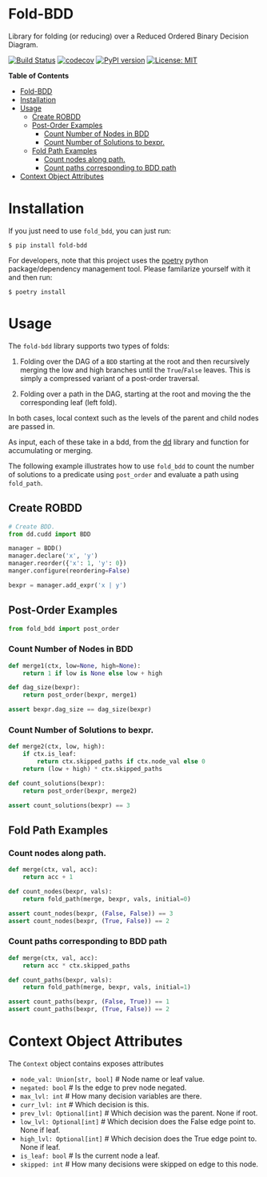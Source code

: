 # Fold-BDD
Library for folding (or reducing) over a Reduced Ordered Binary Decision Diagram.

[![Build Status](https://cloud.drone.io/api/badges/mvcisback/fold-bdd/status.svg)](https://cloud.drone.io/mvcisback/fold-bdd)
[![codecov](https://codecov.io/gh/mvcisback/fold-bdd/branch/master/graph/badge.svg)](https://codecov.io/gh/mvcisback/fold-bdd)
[![PyPI version](https://badge.fury.io/py/fold-bdd.svg)](https://badge.fury.io/py/fold-bdd)
[![License: MIT](https://img.shields.io/badge/License-MIT-yellow.svg)](https://opensource.org/licenses/MIT)

<!-- markdown-toc start - Don't edit this section. Run M-x markdown-toc-refresh-toc -->
**Table of Contents**

- [Fold-BDD](#fold-bdd)
- [Installation](#installation)
- [Usage](#usage)
    - [Create ROBDD](#create-robdd)
    - [Post-Order Examples](#post-order-examples)
        - [Count Number of Nodes in BDD](#count-number-of-nodes-in-bdd)
        - [Count Number of Solutions to bexpr.](#count-number-of-solutions-to-bexpr)
    - [Fold Path Examples](#fold-path-examples)
        - [Count nodes along path.](#count-nodes-along-path)
        - [Count paths corresponding to BDD path](#count-paths-corresponding-to-bdd-path)
- [Context Object Attributes](#context-object-attributes)

<!-- markdown-toc end -->


# Installation

If you just need to use `fold_bdd`, you can just run:

`$ pip install fold-bdd`

For developers, note that this project uses the
[poetry](https://poetry.eustace.io/) python package/dependency
management tool. Please familarize yourself with it and then
run:

`$ poetry install`

# Usage

The `fold-bdd` library supports two types of folds:

1. Folding over the DAG of a `BDD` starting at the root and then
   recursively merging the low and high branches until the
   `True`/`False` leaves. This is simply a compressed variant
   of a post-order traversal.

2. Folding over a path in the DAG, starting at the root and moving the
   the corresponding leaf (left fold).

In both cases, local context such as the levels of the parent and
child nodes are passed in.

As input, each of these take in a bdd, from the
[dd](https://github.com/tulip-control/dd) library and function for
accumulating or merging. 

The following example illustrates how to use `fold_bdd` to count the
number of solutions to a predicate using `post_order` and evaluate a
path using `fold_path`.

## Create ROBDD
```python
# Create BDD.
from dd.cudd import BDD

manager = BDD()
manager.declare('x', 'y')
manager.reorder({'x': 1, 'y': 0})
manger.configure(reordering=False)

bexpr = manager.add_expr('x | y')
```

## Post-Order Examples

```python
from fold_bdd import post_order
```

### Count Number of Nodes in BDD

```python
def merge1(ctx, low=None, high=None):
    return 1 if low is None else low + high

def dag_size(bexpr):
    return post_order(bexpr, merge1)

assert bexpr.dag_size == dag_size(bexpr)
```

### Count Number of Solutions to bexpr.
```python
def merge2(ctx, low, high):
    if ctx.is_leaf:
        return ctx.skipped_paths if ctx.node_val else 0
    return (low + high) * ctx.skipped_paths

def count_solutions(bexpr):
    return post_order(bexpr, merge2)

assert count_solutions(bexpr) == 3
```

## Fold Path Examples

### Count nodes along path.

```python
def merge(ctx, val, acc):
    return acc + 1

def count_nodes(bexpr, vals):
    return fold_path(merge, bexpr, vals, initial=0)

assert count_nodes(bexpr, (False, False)) == 3
assert count_nodes(bexpr, (True, False)) == 2
```

### Count paths corresponding to BDD path

```python
def merge(ctx, val, acc):
    return acc * ctx.skipped_paths

def count_paths(bexpr, vals):
    return fold_path(merge, bexpr, vals, initial=1)

assert count_paths(bexpr, (False, True)) == 1
assert count_paths(bexpr, (True, False)) == 2
```

# Context Object Attributes

The `Context` object contains exposes attributes

- `node_val: Union[str, bool]`  # Node name or leaf value.
- `negated: bool`  # Is the edge to prev node negated.
- `max_lvl: int`  # How many decision variables are there. 
- `curr_lvl: int`  # Which decision is this.
- `prev_lvl: Optional[int]`  # Which decision was the parent. None if root.
- `low_lvl: Optional[int]`  # Which decision does the False edge point to. None if leaf.
- `high_lvl: Optional[int]`  # Which decision does the True edge point to. None if leaf.
- `is_leaf: bool`  # Is the current node a leaf.
- `skipped: int`  # How many decisions were skipped on edge to this node.
